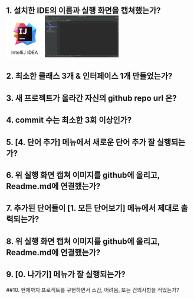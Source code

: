 ## 1. 설치한 IDE의 이름과 실행 화면을 캡쳐했는가? <img src = "https://github.com/21900084KimDongHa/JavaProject1/blob/master/Screenshot/a1.png?raw=true" width = "100"> <img src = "https://github.com/21900084KimDongHa/JavaProject1/blob/master/Screenshot/a2.png?raw=true" width = "200">
## 2. 최소한 클래스 3개 & 인터페이스 1개 만들었는가?
## 3. 새 프로젝트가 올라간 자신의 github repo url 은?
## 4. commit 수는 최소한 3회 이상인가?
## 5. [4. 단어 추가] 메뉴에서 새로운 단어 추가 잘 실행되는가?
## 6. 위 실행 화면 캡쳐 이미지를 github에 올리고, Readme.md에 연결했는가?
## 7. 추가된 단어들이 [1. 모든 단어보기] 메뉴에서 제대로 출력되는가?
## 8. 위 실행 화면 캡쳐 이미지를 github에 올리고, Readme.md에 연결했는가?
## 9. [0. 나가기] 메뉴가 잘 실행되는가?
##10. 현재까지 프로젝트를 구현하면서 소감, 어려움, 또는 건의사항을 적었는가?
